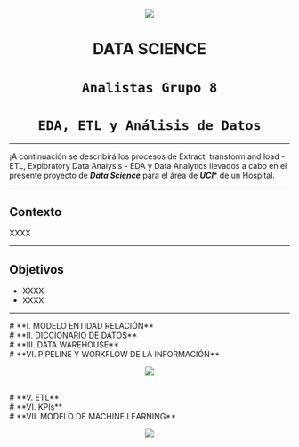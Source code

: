 <p align=center><img src=https://github.com/espadaone/PF_UCI-/blob/d001d3245a72a4123a2a2b0d0a54eef342f06d47/images/header.jpg><p>

# <h1 align=center> **DATA SCIENCE** </h1>

# <h1 align=center>**`Analistas Grupo 8`**</h1>

# <h1 align=center>**`EDA, ETL y Análisis de Datos`**</h1>

<hr>  

¡A continuación se describirá los procesos de Extract, transform and load - ETL, Exploratory Data Analysis - EDA y Data Analytics llevados a cabo en el presente proyecto de ***Data Science*** para el área de ***UCI**** de un Hospital.

<hr>

## Contexto
XXXX

<hr>

## Objetivos

+ XXXX
+ XXXX

<hr>  
# **I. MODELO ENTIDAD RELACIÓN**

<br/>
# **II. DICCIONARIO DE DATOS**

<br/>
# **III. DATA WAREHOUSE**

<br/>
# **VI. PIPELINE Y WORKFLOW DE LA INFORMACIÓN**

<p align=center><img src=https://github.com/espadaone/PF_UCI-/blob/c31c4bbdec1a6725a0daae09bac0b100a64608da/images/banner%20inferior.png><p>
  
<br/>
# **V. ETL**
  
  <br/>
# **VI. KPIs**
  
  <br/>
# **VII. MODELO DE MACHINE LEARNING**

<br/>
<p align=center><img src=https://github.com/espadaone/PF_UCI-/blob/c31c4bbdec1a6725a0daae09bac0b100a64608da/images/banner%20inferior.png><p>

<br/>
